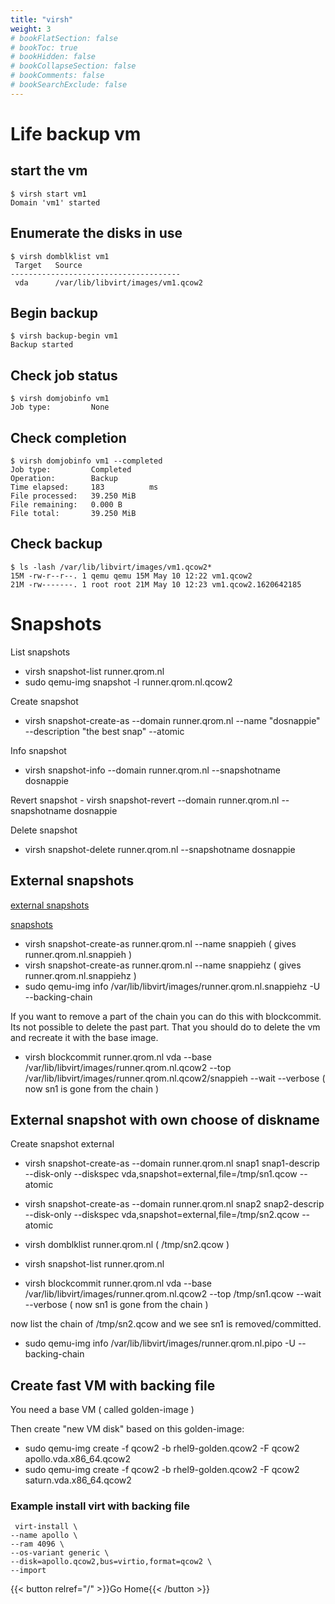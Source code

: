 ```yaml
---
title: "virsh"
weight: 3
# bookFlatSection: false
# bookToc: true
# bookHidden: false
# bookCollapseSection: false
# bookComments: false
# bookSearchExclude: false
---
```




# Life backup vm


## start the vm

```
$ virsh start vm1
Domain 'vm1' started
```

## Enumerate the disks in use

```
$ virsh domblklist vm1
 Target   Source
--------------------------------------
 vda      /var/lib/libvirt/images/vm1.qcow2
```

## Begin backup

```
$ virsh backup-begin vm1
Backup started
```

## Check job status

```
$ virsh domjobinfo vm1
Job type:         None
```

## Check completion

```
$ virsh domjobinfo vm1 --completed
Job type:         Completed
Operation:        Backup
Time elapsed:     183          ms
File processed:   39.250 MiB
File remaining:   0.000 B
File total:       39.250 MiB
```

## Check backup

```
$ ls -lash /var/lib/libvirt/images/vm1.qcow2*
15M -rw-r--r--. 1 qemu qemu 15M May 10 12:22 vm1.qcow2
21M -rw-------. 1 root root 21M May 10 12:23 vm1.qcow2.1620642185
```



# Snapshots

List snapshots
  - virsh snapshot-list runner.qrom.nl
  - sudo qemu-img snapshot -l runner.qrom.nl.qcow2


Create snapshot
   -  virsh snapshot-create-as --domain runner.qrom.nl --name "dosnappie" --description "the best snap" --atomic


Info snapshot
   -  virsh snapshot-info --domain runner.qrom.nl  --snapshotname dosnappie


Revert snapshot
    - virsh snapshot-revert --domain runner.qrom.nl --snapshotname dosnappie


Delete snapshot
   - virsh snapshot-delete runner.qrom.nl --snapshotname dosnappie



## External snapshots

 [external snapshots](https://fabianlee.org/2021/01/10/kvm-creating-and-reverting-libvirt-external-snapshots/)

 [snapshots](https://kashyapc.fedorapeople.org/virt/lc-2012/snapshots-handout.html)

   - virsh snapshot-create-as runner.qrom.nl --name snappieh  ( gives runner.qrom.nl.snappieh )
   - virsh snapshot-create-as runner.qrom.nl --name snappiehz  ( gives runner.qrom.nl.snappiehz )
   - sudo qemu-img info /var/lib/libvirt/images/runner.qrom.nl.snappiehz -U --backing-chain

If you want to remove a part of the chain you can do this with blockcommit.
Its not possible to delete the past part. That you should do to delete the vm and recreate it with the base image.

   - virsh blockcommit runner.qrom.nl vda --base /var/lib/libvirt/images/runner.qrom.nl.qcow2 --top /var/lib/libvirt/images/runner.qrom.nl.qcow2/snappieh --wait --verbose
     ( now sn1 is gone from the chain )


## External snapshot with own choose of diskname


Create snapshot external
   - virsh snapshot-create-as --domain runner.qrom.nl snap1 snap1-descrip --disk-only --diskspec vda,snapshot=external,file=/tmp/sn1.qcow --atomic
   - virsh snapshot-create-as --domain runner.qrom.nl snap2 snap2-descrip --disk-only --diskspec vda,snapshot=external,file=/tmp/sn2.qcow --atomic
   - virsh domblklist runner.qrom.nl  ( /tmp/sn2.qcow )
   - virsh snapshot-list runner.qrom.nl   

   - virsh blockcommit runner.qrom.nl vda --base /var/lib/libvirt/images/runner.qrom.nl.qcow2 --top /tmp/sn1.qcow --wait --verbose  ( now sn1 is gone from the chain )

now list the chain of /tmp/sn2.qcow and we see sn1 is removed/committed.

   - sudo qemu-img info /var/lib/libvirt/images/runner.qrom.nl.pipo -U --backing-chain


## Create fast VM with backing file

You need a base VM ( called golden-image )

Then create "new VM disk" based on this golden-image:
  - sudo qemu-img create -f qcow2 -b rhel9-golden.qcow2 -F qcow2 apollo.vda.x86_64.qcow2
  - sudo qemu-img create -f qcow2 -b rhel9-golden.qcow2 -F qcow2 saturn.vda.x86_64.qcow2


### Example install virt with backing file

```
 virt-install \
--name apollo \
--ram 4096 \
--os-variant generic \
--disk=apollo.qcow2,bus=virtio,format=qcow2 \
--import
```



{{< button relref="/" >}}Go Home{{< /button >}}

